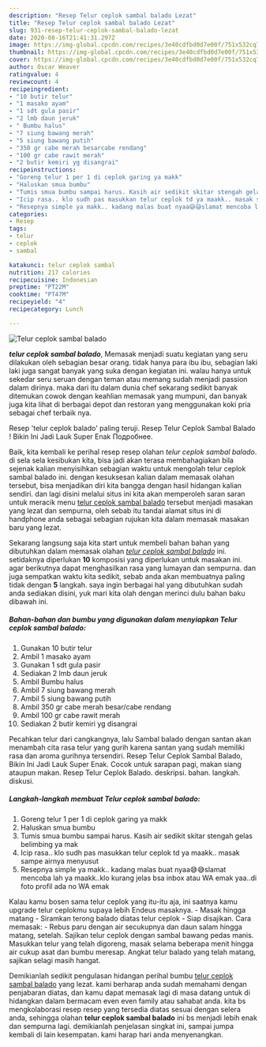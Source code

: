 ```yaml
---
description: "Resep Telur ceplok sambal balado Lezat"
title: "Resep Telur ceplok sambal balado Lezat"
slug: 931-resep-telur-ceplok-sambal-balado-lezat
date: 2020-08-16T21:41:31.297Z
image: https://img-global.cpcdn.com/recipes/3e40cdfbd0d7e00f/751x532cq70/telur-ceplok-sambal-balado-foto-resep-utama.jpg
thumbnail: https://img-global.cpcdn.com/recipes/3e40cdfbd0d7e00f/751x532cq70/telur-ceplok-sambal-balado-foto-resep-utama.jpg
cover: https://img-global.cpcdn.com/recipes/3e40cdfbd0d7e00f/751x532cq70/telur-ceplok-sambal-balado-foto-resep-utama.jpg
author: Oscar Weaver
ratingvalue: 4
reviewcount: 4
recipeingredient:
- "10 butir telur"
- "1 masako ayam"
- "1 sdt gula pasir"
- "2 lmb daun jeruk"
- " Bumbu halus"
- "7 siung bawang merah"
- "5 siung bawang putih"
- "350 gr cabe merah besarcabe rendang"
- "100 gr cabe rawit merah"
- "2 butir kemiri yg disangrai"
recipeinstructions:
- "Goreng telur 1 per 1 di ceplok garing ya makk"
- "Haluskan smua bumbu"
- "Tumis smua bumbu sampai harus. Kasih air sedikit skitar stengah gelas belimbing ya mak"
- "Icip rasa.. klo sudh pas masukkan telur ceplok td ya maakk.. masak sampe airnya menyusut"
- "Resepnya simple ya makk.. kadang malas buat nyaa😅😅slamat mencoba lah ya maakk..klo kurang jelas bsa inbox atau WA emak yaa..di foto profil ada no WA emak"
categories:
- Resep
tags:
- telur
- ceplok
- sambal

katakunci: telur ceplok sambal 
nutrition: 217 calories
recipecuisine: Indonesian
preptime: "PT22M"
cooktime: "PT47M"
recipeyield: "4"
recipecategory: Lunch

---
```



![Telur ceplok sambal balado](https://img-global.cpcdn.com/recipes/3e40cdfbd0d7e00f/751x532cq70/telur-ceplok-sambal-balado-foto-resep-utama.jpg)

<b><i>telur ceplok sambal balado</i></b>, Memasak menjadi suatu kegiatan yang seru dilakukan oleh sebagian besar orang. tidak hanya para ibu ibu, sebagian laki laki juga sangat banyak yang suka dengan kegiatan ini. walau hanya untuk sekedar seru seruan dengan teman atau memang sudah menjadi passion dalam dirinya. maka dari itu dalam dunia chef sekarang sedikit banyak ditemukan cowok dengan keahlian memasak yang mumpuni, dan banyak juga kita lihat di berbagai depot dan restoran yang menggunakan koki pria sebagai chef terbaik nya.

Resep &#39;telur ceplok balado&#39; paling teruji. Resep Telur Ceplok Sambal Balado ! Bikin Ini Jadi Lauk Super Enak Подробнее.

Baik, kita kembali ke perihal resep resep olahan <i>telur ceplok sambal balado</i>. di sela sela kesibukan kita, bisa jadi akan terasa membahagiakan bila sejenak kalian menyisihkan sebagian waktu untuk mengolah telur ceplok sambal balado ini. dengan kesuksesan kalian dalam memasak olahan tersebut, bisa menjadikan diri kita bangga dengan hasil hidangan kalian sendiri. dan lagi disini melalui situs ini kita akan memperoleh saran saran untuk meracik menu <u>telur ceplok sambal balado</u> tersebut menjadi masakan yang lezat dan sempurna, oleh sebab itu tandai alamat situs ini di handphone anda sebagai sebagian rujukan kita dalam memasak masakan baru yang lezat.


Sekarang langsung saja kita start untuk membeli bahan bahan yang dibutuhkan dalam memasak olahan <u><i>telur ceplok sambal balado</i></u> ini. setidaknya diperlukan <b>10</b> komposisi yang diperlukan untuk masakan ini. agar berikutnya dapat menghasilkan rasa yang lumayan dan sempurna. dan juga sempatkan waktu kita sedikit, sebab anda akan membuatnya paling tidak dengan <b>5</b> langkah. saya ingin berbagai hal yang dibutuhkan sudah anda sediakan disini, yuk mari kita olah dengan merinci dulu bahan baku dibawah ini.

<!--inarticleads1-->

##### Bahan-bahan dan bumbu yang digunakan dalam menyiapkan Telur ceplok sambal balado:

1. Gunakan 10 butir telur
1. Ambil 1 masako ayam
1. Gunakan 1 sdt gula pasir
1. Sediakan 2 lmb daun jeruk
1. Ambil  Bumbu halus
1. Ambil 7 siung bawang merah
1. Ambil 5 siung bawang putih
1. Ambil 350 gr cabe merah besar/cabe rendang
1. Ambil 100 gr cabe rawit merah
1. Sediakan 2 butir kemiri yg disangrai


Pecahkan telur dari cangkangnya, lalu Sambal balado dengan santan akan menambah cita rasa telur yang gurih karena santan yang sudah memiliki rasa dan aroma gurihnya tersendiri. Resep Telur Ceplok Sambal Balado, Bikin Ini Jadi Lauk Super Enak. Cocok untuk sarapan pagi, makan siang ataupun makan. Resep Telur Ceplok Balado. deskripsi. bahan. langkah. diskusi. 

<!--inarticleads2-->

##### Langkah-langkah membuat Telur ceplok sambal balado:

1. Goreng telur 1 per 1 di ceplok garing ya makk
1. Haluskan smua bumbu
1. Tumis smua bumbu sampai harus. Kasih air sedikit skitar stengah gelas belimbing ya mak
1. Icip rasa.. klo sudh pas masukkan telur ceplok td ya maakk.. masak sampe airnya menyusut
1. Resepnya simple ya makk.. kadang malas buat nyaa😅😅slamat mencoba lah ya maakk..klo kurang jelas bsa inbox atau WA emak yaa..di foto profil ada no WA emak


Kalau kamu bosen sama telur ceplok yang itu-itu aja, ini saatnya kamu upgrade telur ceplokmu supaya lebih Endeus masaknya. - Masak hingga matang - Siramkan terong balado diatas telur ceplok - Siap disajikan. Cara memasak: - Rebus paru dengan air secukupnya dan daun salam hingga matang, setelah. Sajikan telur ceplok dengan sambal bawang pedas manis. Masukkan telur yang telah digoreng, masak selama beberapa menit hingga air cukup asat dan bumbu meresap. Angkat telur balado yang telah matang, sajikan selagi masih hangat. 

Demikianlah sedikit pengulasan hidangan perihal bumbu <u>telur ceplok sambal balado</u> yang lezat. kami berharap anda sudah memahami dengan penjabaran diatas, dan kamu dapat memasak lagi di masa datang untuk di hidangkan dalam bermacam even even family atau sahabat anda. kita bs mengkolaborasi resep resep yang tersedia diatas sesuai dengan selera anda, sehingga olahan <b>telur ceplok sambal balado</b> ini bs menjadi lebih enak dan sempurna lagi. demikianlah penjelasan singkat ini, sampai jumpa kembali di lain kesempatan. kami harap hari anda menyenangkan.
